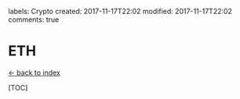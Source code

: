 labels: Crypto
created: 2017-11-17T22:02
modified: 2017-11-17T22:02
comments: true

# ETH

[← back to index](./index)

[TOC]
